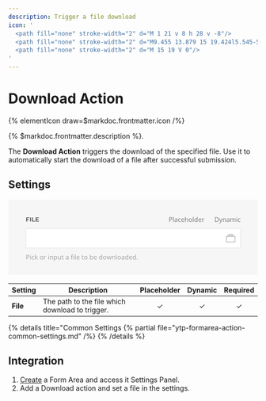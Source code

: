 ```yaml
---
description: Trigger a file download
icon: '
  <path fill="none" stroke-width="2" d="M 1 21 v 8 h 28 v -8"/>
  <path fill="none" stroke-width="2" d="M9.455 13.879 15 19.424l5.545-5.545"/>
  <path fill="none" stroke-width="2" d="M 15 19 V 0"/>
'
---
```


# Download Action

{% elementIcon draw=$markdoc.frontmatter.icon /%}

{% $markdoc.frontmatter.description %}.

The **Download Action** triggers the download of the specified file. Use it to automatically start the download of a file after successful submission.

## Settings

![Download Action Settings](./assets/action-download-settings.webp)

| Setting | Description | Placeholder | Dynamic | Required |
| ------- | ----------- | :---------: | :-----: | :------: |
| **File** | The path to the file which download to trigger. | &#x2713; | &#x2713; | &#x2713; |

{% details title="Common Settings
    {% partial file="ytp-formarea-action-common-settings.md" /%}
{% /details %}

## Integration

1. [Create](../../integration) a Form Area and access it Settings Panel.
1. Add a Download action and set a file in the settings.

